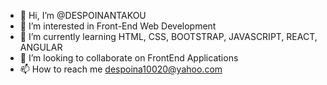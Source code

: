 - 👋 Hi, I’m @DESPOINANTAKOU
- 👀 I’m interested in Front-End Web Development 
- 🌱 I’m currently learning HTML, CSS, BOOTSTRAP, JAVASCRIPT, REACT, ANGULAR
- 💞️ I’m looking to collaborate on FrontEnd Applications
- 📫 How to reach me despoina10020@yahoo.com

<!---
DESPOINANTAKOU/DESPOINANTAKOU is a ✨ special ✨ repository because its `README.md` (this file) appears on your GitHub profile.
You can click the Preview link to take a look at your changes.
--->
